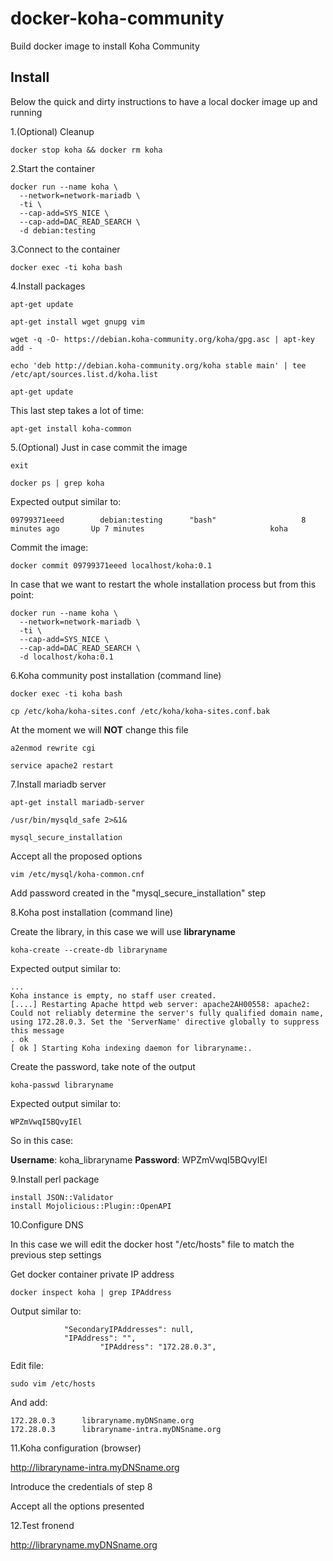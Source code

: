 # docker-koha-community

Build docker image to install Koha Community

## Install

Below the quick and dirty instructions to have a local docker image up and running


1.(Optional) Cleanup

```
docker stop koha && docker rm koha
```

2.Start the container

```
docker run --name koha \
  --network=network-mariadb \
  -ti \
  --cap-add=SYS_NICE \
  --cap-add=DAC_READ_SEARCH \
  -d debian:testing
```

3.Connect to the container

```
docker exec -ti koha bash
```

4.Install packages

```
apt-get update

apt-get install wget gnupg vim

wget -q -O- https://debian.koha-community.org/koha/gpg.asc | apt-key add -

echo 'deb http://debian.koha-community.org/koha stable main' | tee /etc/apt/sources.list.d/koha.list

apt-get update
```

This last step takes a lot of time:

```
apt-get install koha-common
```

5.(Optional) Just in case commit the image

```
exit

docker ps | grep koha
```

Expected output similar to:

```
09799371eeed        debian:testing      "bash"                   8 minutes ago       Up 7 minutes                            koha
```

Commit the image:

```
docker commit 09799371eeed localhost/koha:0.1
```

In case that we want to restart the whole installation process but from this point:

```
docker run --name koha \
  --network=network-mariadb \
  -ti \
  --cap-add=SYS_NICE \
  --cap-add=DAC_READ_SEARCH \
  -d localhost/koha:0.1
```

6.Koha community post installation (command line)

```
docker exec -ti koha bash

cp /etc/koha/koha-sites.conf /etc/koha/koha-sites.conf.bak
```

At the moment we will **NOT** change this file

```
a2enmod rewrite cgi

service apache2 restart
```

7.Install mariadb server

```
apt-get install mariadb-server

/usr/bin/mysqld_safe 2>&1&

mysql_secure_installation
```

Accept all the proposed options

```
vim /etc/mysql/koha-common.cnf
```

Add password created in the "mysql_secure_installation" step

8.Koha post installation (command line)

Create the library, in this case we will use **libraryname**

```
koha-create --create-db libraryname
```

Expected output similar to:

```
...
Koha instance is empty, no staff user created.
[....] Restarting Apache httpd web server: apache2AH00558: apache2: Could not reliably determine the server's fully qualified domain name, using 172.28.0.3. Set the 'ServerName' directive globally to suppress this message
. ok
[ ok ] Starting Koha indexing daemon for libraryname:.

```

Create the password, take note of the output

```
koha-passwd libraryname
```

Expected output similar to:

```
WPZmVwqI5BQvyIEl
```

So in this case:

**Username**: koha_libraryname
**Password**: WPZmVwqI5BQvyIEl

9.Install perl package

```
install JSON::Validator
install Mojolicious::Plugin::OpenAPI
```

10.Configure DNS

In this case we will edit the docker host "/etc/hosts" file to match the previous step settings

Get docker container private IP address

```
docker inspect koha | grep IPAddress
```

Output similar to:

```
            "SecondaryIPAddresses": null,
            "IPAddress": "",
                    "IPAddress": "172.28.0.3",
```

Edit file:

```
sudo vim /etc/hosts
```

And add:

```
172.28.0.3      libraryname.myDNSname.org
172.28.0.3      libraryname-intra.myDNSname.org
```

11.Koha configuration (browser)

http://libraryname-intra.myDNSname.org

Introduce the credentials of step 8

Accept all the options presented

12.Test fronend

http://libraryname.myDNSname.org


